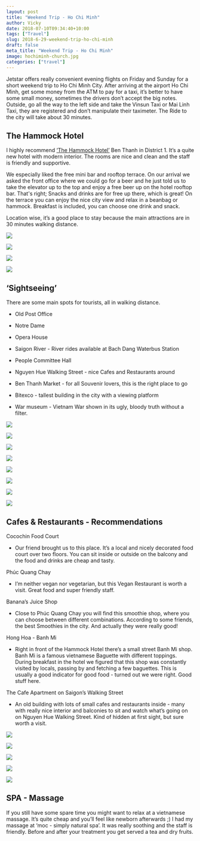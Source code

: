 ```yaml
---
layout: post
title: "Weekend Trip - Ho Chi Minh"
author: Vicky
date: 2018-07-10T09:34:40+10:00
tags: ["Travel"]
slug: 2018-6-29-weekend-trip-ho-chi-minh
draft: false
meta_title: "Weekend Trip - Ho Chi Minh"
image: hochiminh-church.jpg
categories: ["travel"]
---
```


Jetstar offers really convenient evening flights on Friday and Sunday for a short weekend trip to Ho Chi Minh City. <!-- end -->After arriving at the airport Ho Chi Minh, get some money from the ATM to pay for a taxi, it’s better to have some small money, sometimes the drivers don’t accept the big notes. Outside, go all the way to the left side and take the Vinsun Taxi or Mai Linh Taxi, they are registered and don’t manipulate their taximeter. The Ride to the city will take about 30 minutes.

## The Hammock Hotel

I highly recommend [‘The Hammock Hotel’](http://thehammockhotel.com/) Ben Thanh in District 1. It’s a quite new hotel with modern interior. The rooms are nice and clean and the staff is friendly and supportive.

We especially liked the free mini bar and rooftop terrace. On our arrival we asked the front office where we could go for a beer and he just told us to take the elevator up to the top and enjoy a free beer up on the hotel rooftop bar. That's right; Snacks and drinks are for free up there, which is great! On the terrace you can enjoy the nice city view and relax in a beanbag or hammock. Breakfast is included, you can choose one drink and snack.

Location wise, it’s a good place to stay because the main attractions are in 30 minutes walking distance.

![](./hotel-city-map.jpg)

![](./hotel-minibar-chips.jpg)

![](./hotel-minibar-drinks.jpg)

![](./hotel-rooftop-view.jpg)

## ‘Sightseeing’

There are some main spots for tourists, all in walking distance.

*   Old Post Office
    

*   Notre Dame
    
*   Opera House
    
*   Saigon River - River rides available at Bach Dang Waterbus Station
    
*   People Committee Hall
    
*   Nguyen Hue Walking Street - nice Cafes and Restaurants around
    
*   Ben Thanh Market - for all Souvenir lovers, this is the right place to go
    
*   Bitexco - tallest building in the city with a viewing platform
    
*   War museum - Vietnam War shown in its ugly, bloody truth without a filter.
    

![](./hochiminh-church.jpg)

![](./hochiminh-palace.jpg)

![](./brains-for-sale.jpg)

![](./market-dried-fruits.jpg)

![](./hochiminh-shops.jpg)

![](./saigon-waterbus-terminal.jpg)

![](./saigon-water-bus-timetable.jpg)

![](./saigon-skyline.jpg)

## Cafes & Restaurants - Recommendations

Cocochin Food Court

*   Our friend brought us to this place. It’s a local and nicely decorated food court over two floors. You can sit inside or outside on the balcony and the food and drinks are cheap and tasty.
    

Phúc Quang Chay

*   I’m neither vegan nor vegetarian, but this Vegan Restaurant is worth a visit. Great food and super friendly staff.
    

Banana’s Juice Shop

*   Close to Phúc Quang Chay you will find this smoothie shop, where you can choose between different combinations. According to some friends, the best Smoothies in the city. And actually they were really good!
    

Hong Hoa - Banh Mi

*   Right in front of the Hammock Hotel there’s a small street Banh Mi shop. Banh Mi is a famous vietnamese Baguette with different toppings. During breakfast in the hotel we figured that this shop was constantly visited by locals, passing by and fetching a few baguettes. This is usually a good indicator for good food - turned out we were right. Good stuff here.
    

The Cafe Apartment on Saigon’s Walking Street

*   An old building with lots of small cafes and restaurants inside - many with really nice interior and balconies to sit and watch what’s going on on Nguyen Hue Walking Street. Kind of hidden at first sight, but sure worth a visit.
    

![](./saigon-garden.jpg)

![](./saigon-foodcourt.jpg)

![](./pho-soup-food.jpg)

![](./smothie-shop.jpg)

![](./hong-hoa-banh-mi.jpg)

## SPA - Massage

If you still have some spare time you might want to relax at a vietnamese massage. It’s quite cheap and you’ll feel like newborn afterwards ;) I had my massage at ‘moc - simply natural spa’. It was really soothing and the staff is friendly. Before and after your treatment you get served a tea and dry fruits.